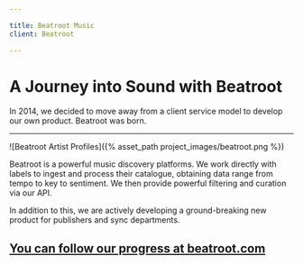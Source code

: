```yaml
---

title: Beatroot Music
client: Beatroot

---
```


# A Journey into Sound with Beatroot

In 2014, we decided to move away from a client service model to develop our own product. Beatroot was born.

---

![Beatroot Artist Profiles]({% asset_path project_images/beatroot.png %})

Beatroot is a powerful music discovery platforms. We work directly with labels to ingest and process their catalogue, obtaining data range from tempo to key to sentiment. We then provide powerful filtering and curation via our API.

In addition to this, we are actively developing a ground-breaking new product for publishers and sync departments.

## [You can follow our progress at beatroot.com](http://beatroot.com)

